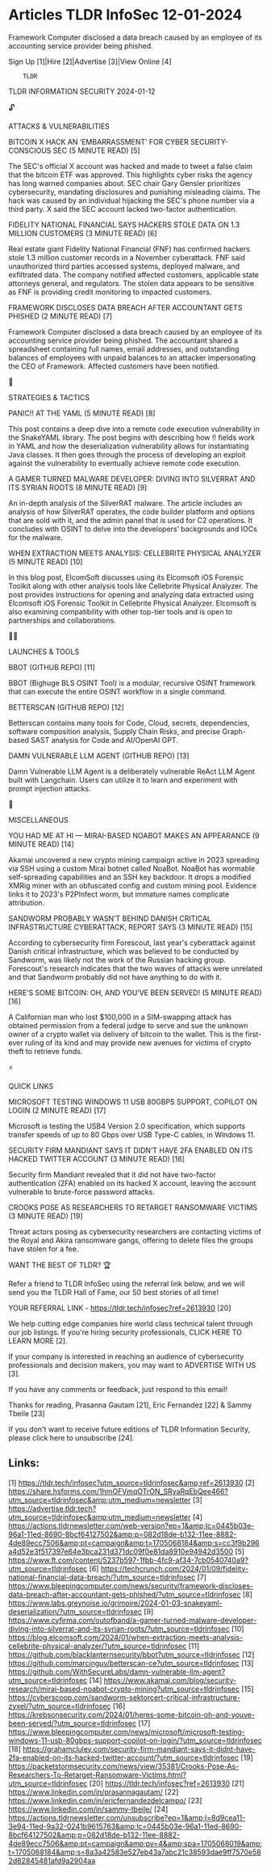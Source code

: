 # Articles TLDR InfoSec 12-01-2024

Framework Computer disclosed a data breach caused by an employee of
its accounting service provider being phished.  

Sign Up [1]|Hire [2]|Advertise [3]|View Online [4] 

		TLDR 

TLDR INFORMATION SECURITY 2024-01-12

🔓 

ATTACKS & VULNERABILITIES

 BITCOIN X HACK AN ‘EMBARRASSMENT’ FOR CYBER SECURITY-CONSCIOUS
SEC (5 MINUTE READ) [5] 

 The SEC's official X account was hacked and made to tweet a false
claim that the bitcoin ETF was approved. This highlights cyber risks
the agency has long warned companies about. SEC chair Gary Gensler
prioritizes cybersecurity, mandating disclosures and punishing
misleading claims. The hack was caused by an individual hijacking the
SEC's phone number via a third party. X said the SEC account lacked
two-factor authentication. 

 FIDELITY NATIONAL FINANCIAL SAYS HACKERS STOLE DATA ON 1.3 MILLION
CUSTOMERS (3 MINUTE READ) [6] 

 Real estate giant Fidelity National Financial (FNF) has confirmed
hackers stole 1.3 million customer records in a November cyberattack.
FNF said unauthorized third parties accessed systems, deployed
malware, and exfiltrated data. The company notified affected
customers, applicable state attorneys general, and regulators. The
stolen data appears to be sensitive as FNF is providing credit
monitoring to impacted customers. 

 FRAMEWORK DISCLOSES DATA BREACH AFTER ACCOUNTANT GETS PHISHED (2
MINUTE READ) [7] 

 Framework Computer disclosed a data breach caused by an employee of
its accounting service provider being phished. The accountant shared a
spreadsheet containing full names, email addresses, and outstanding
balances of employees with unpaid balances to an attacker
impersonating the CEO of Framework. Affected customers have been
notified. 

🧠 

STRATEGIES & TACTICS

 PANIC!! AT THE YAML (5 MINUTE READ) [8] 

 This post contains a deep dive into a remote code execution
vulnerability in the SnakeYAML library. The post begins with
describing how !! fields work in YAML and how the deserialization
vulnerability allows for instantiating Java classes. It then goes
through the process of developing an exploit against the vulnerability
to eventually achieve remote code execution. 

 A GAMER TURNED MALWARE DEVELOPER: DIVING INTO SILVERRAT AND ITS
SYRIAN ROOTS (8 MINUTE READ) [9] 

 An in-depth analysis of the SilverRAT malware. The article includes
an analysis of how SilverRAT operates, the code builder platform and
options that are sold with it, and the admin panel that is used for C2
operations. It concludes with OSINT to delve into the developers’
backgrounds and IOCs for the malware. 

 WHEN EXTRACTION MEETS ANALYSIS: CELLEBRITE PHYSICAL ANALYZER (5
MINUTE READ) [10] 

 In this blog post, ElcomSoft discusses using its Elcomsoft iOS
Forensic Toolkit along with other analysis tools like Cellebrite
Physical Analyzer. The post provides instructions for opening and
analyzing data extracted using Elcomsoft iOS Forensic Toolkit in
Cellebrite Physical Analyzer. Elcomsoft is also examining
compatibility with other top-tier tools and is open to partnerships
and collaborations. 

🧑‍💻 

LAUNCHES & TOOLS

 BBOT (GITHUB REPO) [11] 

 BBOT (Bighuge BLS OSINT Tool) is a modular, recursive OSINT framework
that can execute the entire OSINT workflow in a single command. 

 BETTERSCAN (GITHUB REPO) [12] 

 Betterscan contains many tools for Code, Cloud, secrets,
dependencies, software composition analysis, Supply Chain Risks, and
precise Graph-based SAST analysis for Code and AI/OpenAI GPT. 

 DAMN VULNERABLE LLM AGENT (GITHUB REPO) [13] 

 Damn Vulnerable LLM Agent is a deliberately vulnerable ReAct LLM
Agent built with Langchain. Users can utilize it to learn and
experiment with prompt injection attacks. 

🎁 

MISCELLANEOUS

 YOU HAD ME AT HI — MIRAI-BASED NOABOT MAKES AN APPEARANCE (9 MINUTE
READ) [14] 

 Akamai uncovered a new crypto mining campaign active in 2023
spreading via SSH using a custom Mirai botnet called NoaBot. NoaBot
has wormable self-spreading capabilities and an SSH key backdoor. It
drops a modified XMRig miner with an obfuscated config and custom
mining pool. Evidence links it to 2023's P2PInfect worm, but immature
names complicate attribution. 

 SANDWORM PROBABLY WASN’T BEHIND DANISH CRITICAL INFRASTRUCTURE
CYBERATTACK, REPORT SAYS (3 MINUTE READ) [15] 

 According to cybersecurity firm Forescout, last year's cyberattack
against Danish critical infrastructure, which was believed to be
conducted by Sandworm, was likely not the work of the Russian hacking
group. Forescout's research indicates that the two waves of attacks
were unrelated and that Sandworm probably did not have anything to do
with it. 

 HERE’S SOME BITCOIN: OH, AND YOU’VE BEEN SERVED! (5 MINUTE READ)
[16] 

 A Californian man who lost $100,000 in a SIM-swapping attack has
obtained permission from a federal judge to serve and sue the unknown
owner of a crypto wallet via delivery of bitcoin to the wallet. This
is the first-ever ruling of its kind and may provide new avenues for
victims of crypto theft to retrieve funds. 

⚡ 

QUICK LINKS

 MICROSOFT TESTING WINDOWS 11 USB 80GBPS SUPPORT, COPILOT ON LOGIN (2
MINUTE READ) [17] 

 Microsoft is testing the USB4 Version 2.0 specification, which
supports transfer speeds of up to 80 Gbps over USB Type-C cables, in
Windows 11. 

 SECURITY FIRM MANDIANT SAYS IT DIDN’T HAVE 2FA ENABLED ON ITS
HACKED TWITTER ACCOUNT (3 MINUTE READ) [18] 

 Security firm Mandiant revealed that it did not have two-factor
authentication (2FA) enabled on its hacked X account, leaving the
account vulnerable to brute-force password attacks. 

 CROOKS POSE AS RESEARCHERS TO RETARGET RANSOMWARE VICTIMS (3 MINUTE
READ) [19] 

 Threat actors posing as cybersecurity researchers are contacting
victims of the Royal and Akira ransomware gangs, offering to delete
files the groups have stolen for a fee. 

WANT THE BEST OF TLDR? 🏆

Refer a friend to TLDR InfoSec using the referral link below, and we
will send you the TLDR Hall of Fame, our 50 best stories of all time!

YOUR REFERRAL LINK - https://tldr.tech/infosec?ref=2613930 [20]

 We help cutting edge companies hire world class technical talent
through our job listings. If you're hiring security professionals,
CLICK HERE TO LEARN MORE [2]. 

If your company is interested in reaching an audience of cybersecurity
professionals and decision makers, you may want to ADVERTISE WITH US
[3]. 

If you have any comments or feedback, just respond to this email! 

Thanks for reading, 
Prasanna Gautam [21], Eric Fernandez [22] & Sammy Tbeile [23] 

If you don't want to receive future editions of TLDR Information
Security, please click here to unsubscribe [24]. 

 

Links:
------
[1] https://tldr.tech/infosec?utm_source=tldrinfosec&amp;ref=2613930
[2] https://share.hsforms.com/1hmOFVmqOTrON_SRvaRqEbQee466?utm_source=tldrinfosec&amp;utm_medium=newsletter
[3] https://advertise.tldr.tech?utm_source=tldrinfosec&amp;utm_medium=newsletter
[4] https://actions.tldrnewsletter.com/web-version?ep=1&amp;lc=0445b03e-96a1-11ed-8690-8bcf64127502&amp;p=082d18de-b132-11ee-8882-4de89ecc7506&amp;pt=campaign&amp;t=1705068184&amp;s=cc3f9b296a4d52e3f517397e64e3bca231d371dc09f0e81da8910e94942d3500
[5] https://www.ft.com/content/5237b597-1fbb-4fc9-af34-7cb0540740a9?utm_source=tldrinfosec
[6] https://techcrunch.com/2024/01/09/fidelity-national-financial-data-breach/?utm_source=tldrinfosec
[7] https://www.bleepingcomputer.com/news/security/framework-discloses-data-breach-after-accountant-gets-phished/?utm_source=tldrinfosec
[8] https://www.labs.greynoise.io/grimoire/2024-01-03-snakeyaml-deserialization/?utm_source=tldrinfosec
[9] https://www.cyfirma.com/outofband/a-gamer-turned-malware-developer-diving-into-silverrat-and-its-syrian-roots/?utm_source=tldrinfosec
[10] https://blog.elcomsoft.com/2024/01/when-extraction-meets-analysis-cellebrite-physical-analyzer/?utm_source=tldrinfosec
[11] https://github.com/blacklanternsecurity/bbot?utm_source=tldrinfosec
[12] https://github.com/marcinguy/betterscan-ce?utm_source=tldrinfosec
[13] https://github.com/WithSecureLabs/damn-vulnerable-llm-agent?utm_source=tldrinfosec
[14] https://www.akamai.com/blog/security-research/mirai-based-noabot-crypto-mining?utm_source=tldrinfosec
[15] https://cyberscoop.com/sandworm-sektorcert-critical-infrastructure-zyxel/?utm_source=tldrinfosec
[16] https://krebsonsecurity.com/2024/01/heres-some-bitcoin-oh-and-youve-been-served/?utm_source=tldrinfosec
[17] https://www.bleepingcomputer.com/news/microsoft/microsoft-testing-windows-11-usb-80gbps-support-copilot-on-login/?utm_source=tldrinfosec
[18] https://grahamcluley.com/security-firm-mandiant-says-it-didnt-have-2fa-enabled-on-its-hacked-twitter-account/?utm_source=tldrinfosec
[19] https://packetstormsecurity.com/news/view/35381/Crooks-Pose-As-Researchers-To-Retarget-Ransomware-Victims.html?utm_source=tldrinfosec
[20] https://tldr.tech/infosec?ref=2613930
[21] https://www.linkedin.com/in/prasannagautam/
[22] https://www.linkedin.com/in/ericfernandezdelcampo/
[23] https://www.linkedin.com/in/sammy-tbeile/
[24] https://actions.tldrnewsletter.com/unsubscribe?ep=1&amp;l=8d9cea11-3e94-11ed-9a32-0241b9615763&amp;lc=0445b03e-96a1-11ed-8690-8bcf64127502&amp;p=082d18de-b132-11ee-8882-4de89ecc7506&amp;pt=campaign&amp;pv=4&amp;spa=1705068019&amp;t=1705068184&amp;s=8a3a42583e527eb43a7abc21c38593dae9ff7570e582d82845481afd9a2904aa